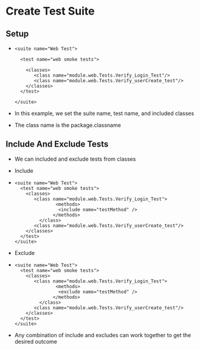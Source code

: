# Create Test Suite

## Setup

*   ```
    <suite name="Web Test">

      <test name="web smoke tests">
      
        <classes>
           <class name="module.web.Tests.Verify_Login_Test"/>
           <class name="module.web.Tests.Verify_userCreate_test"/>
        </classes>
      </test>

    </suite>
    ```


* In this example, we set the suite name, test name, and included classes&#x20;
* The class name is the package.classname

## Include And Exclude Tests

* We can included and exclude tests from classes
* Include
*   ```
    <suite name="Web Test">
      <test name="web smoke tests"> 
        <classes>
           <class name="module.web.Tests.Verify_Login_Test">
    		       <methods>
    		        <include name="testMethod" />
    		      </methods>
    	     </class>   
           <class name="module.web.Tests.Verify_userCreate_test"/>
        </classes>
      </test>
    </suite>
    ```


* Exclude
*   ```
    <suite name="Web Test">
      <test name="web smoke tests"> 
        <classes>
           <class name="module.web.Tests.Verify_Login_Test">
    		       <methods>
    		        <exclude name="testMethod" />
    		      </methods>
    	     </class>   
           <class name="module.web.Tests.Verify_userCreate_test"/>
        </classes>
      </test>
    </suite>
    ```


* Any combination of include and excludes can work together to get the desired outcome



